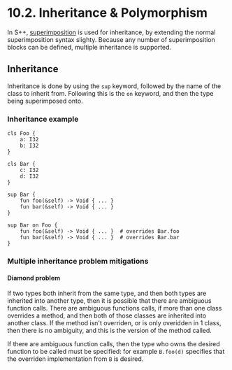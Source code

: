 # 10.2. Inheritance &amp; Polymorphism
In S++, [superimposition](10-1-Classes-Objects.md#superimposition) is used for inheritance, by extending the normal 
superimposition syntax slighty. Because any number of superimposition blocks can be defined, multiple inheritance is 
supported.

## Inheritance
Inheritance is done by using the `sup` keyword, followed by the name of the class to inherit from. Following this is 
the `on` keyword, and then the type being superimposed onto.

### Inheritance example
```
cls Foo {
    a: I32
    b: I32
}

cls Bar {
    c: I32
    d: I32
}

sup Bar {
    fun foo(&self) -> Void { ... }
    fun bar(&self) -> Void { ... }
}

sup Bar on Foo {
    fun foo(&self) -> Void { ... }  # overrides Bar.foo
    fun bar(&self) -> Void { ... }  # overrides Bar.bar
}
```

### Multiple inheritance problem mitigations
#### Diamond problem
If two types both inherit from the same type, and then both types are inherited into another type, then it is 
possible that there are ambiguous function calls. There are ambiguous functions calls, if more than one class 
overrides a method, and then both of those classes are inherited into another class. If the method isn't overriden, 
or is only overidden in 1 class, then there is no ambiguity, and this is the version of the method called.

If there are ambiguous function calls, then the type who owns the desired function to be called must be specified: 
for example `B.foo(d)` specifies that the overriden implementation from `B` is desired.
